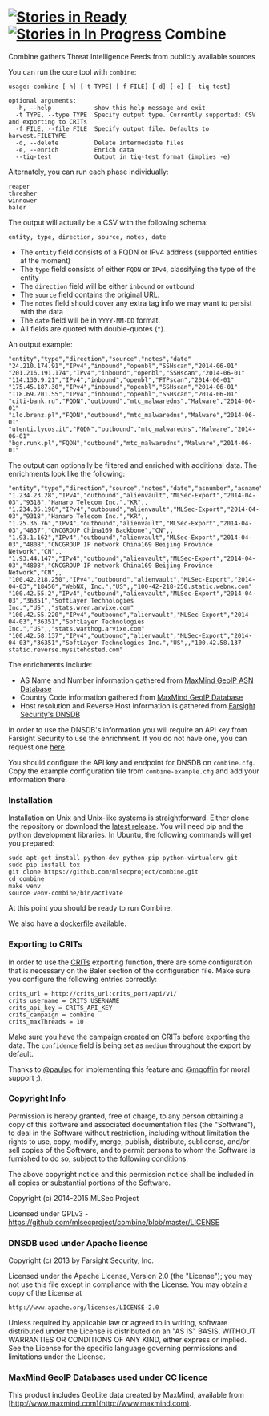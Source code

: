 [![Stories in Ready](https://badge.waffle.io/mlsecproject/combine.png?label=ready&title=Ready)](https://waffle.io/mlsecproject/combine)
[![Stories in In Progress](https://badge.waffle.io/mlsecproject/combine.png?label=in%20progress&title=In%20Progress)](https://waffle.io/mlsecproject/combine)
Combine
=======

Combine gathers Threat Intelligence Feeds from publicly available sources

You can run the core tool with `combine`:
```
usage: combine [-h] [-t TYPE] [-f FILE] [-d] [-e] [--tiq-test]

optional arguments:
  -h, --help            show this help message and exit
  -t TYPE, --type TYPE  Specify output type. Currently supported: CSV and exporting to CRITs
  -f FILE, --file FILE  Specify output file. Defaults to harvest.FILETYPE
  -d, --delete          Delete intermediate files
  -e, --enrich          Enrich data
  --tiq-test            Output in tiq-test format (implies -e)
```

Alternately, you can run each phase individually:


````
reaper
thresher
winnower
baler
````

The output will actually be a CSV with the following schema:
```
entity, type, direction, source, notes, date
```
- The `entity` field consists of a FQDN or IPv4 address (supported entities at the moment)
- The `type` field consists of either `FQDN` or `IPv4`, classifying the type of the entity
- The `direction` field will be either `inbound` or `outbound`
- The `source` field contains the original URL.
- The `notes` field should cover any extra tag info we may want to persist with the data
- The `date` field will be in `YYYY-MM-DD` format.
- All fields are quoted with double-quotes (`"`).

An output example:
```
"entity","type","direction","source","notes","date"
"24.210.174.91","IPv4","inbound","openbl","SSHscan","2014-06-01"
"201.216.191.174","IPv4","inbound","openbl","SSHscan","2014-06-01"
"114.130.9.21","IPv4","inbound","openbl","FTPscan","2014-06-01"
"175.45.187.30","IPv4","inbound","openbl","SSHscan","2014-06-01"
"118.69.201.55","IPv4","inbound","openbl","SSHscan","2014-06-01"
"citi-bank.ru","FQDN","outbound","mtc_malwaredns","Malware","2014-06-01"
"ilo.brenz.pl","FQDN","outbound","mtc_malwaredns","Malware","2014-06-01"
"utenti.lycos.it","FQDN","outbound","mtc_malwaredns","Malware","2014-06-01"
"bgr.runk.pl","FQDN","outbound","mtc_malwaredns","Malware","2014-06-01"
```

The output can optionally be filtered and enriched with additional data. The enrichments look like the following:
```
"entity","type","direction","source","notes","date","asnumber","asname","country","host","rhost"
"1.234.23.28","IPv4","outbound","alienvault","MLSec-Export","2014-04-03","9318","Hanaro Telecom Inc.","KR",,
"1.234.35.198","IPv4","outbound","alienvault","MLSec-Export","2014-04-03","9318","Hanaro Telecom Inc.","KR",,
"1.25.36.76","IPv4","outbound","alienvault","MLSec-Export","2014-04-03","4837","CNCGROUP China169 Backbone","CN",,
"1.93.1.162","IPv4","outbound","alienvault","MLSec-Export","2014-04-03","4808","CNCGROUP IP network China169 Beijing Province Network","CN",,
"1.93.44.147","IPv4","outbound","alienvault","MLSec-Export","2014-04-03","4808","CNCGROUP IP network China169 Beijing Province Network","CN",,
"100.42.218.250","IPv4","outbound","alienvault","MLSec-Export","2014-04-03","18450","WebNX, Inc.","US",,"100-42-218-250.static.webnx.com"
"100.42.55.2","IPv4","outbound","alienvault","MLSec-Export","2014-04-03","36351","SoftLayer Technologies Inc.","US",,"stats.wren.arvixe.com"
"100.42.55.220","IPv4","outbound","alienvault","MLSec-Export","2014-04-03","36351","SoftLayer Technologies Inc.","US",,"stats.warthog.arvixe.com"
"100.42.58.137","IPv4","outbound","alienvault","MLSec-Export","2014-04-03","36351","SoftLayer Technologies Inc.","US",,"100.42.58.137-static.reverse.mysitehosted.com"
```

The enrichments include:
* AS Name and Number information gathered from [MaxMind GeoIP ASN Database](http://dev.maxmind.com/geoip/legacy/geolite/)
* Country Code information gathered from [MaxMind GeoIP Database](http://dev.maxmind.com/geoip/legacy/geolite/)
* Host resolution and Reverse Host information is gathered from [Farsight Security's DNSDB](https://api.dnsdb.info/)

In order to use the DNSDB's information you will require an API key from Farsight Security to use the enrichment.
If you do not have one, you can request one [here](https://www.dnsdb.info/#Apply).

You should configure the API key and endpoint for DNSDB on `combine.cfg`. Copy the example configuration file from `combine-example.cfg` and add your information there.

### Installation

Installation on Unix and Unix-like systems is straightforward. Either clone the repository or download the [latest release](https://github.com/mlsecproject/combine/releases). You will need pip and the python development libraries. In Ubuntu, the following commands will get you prepared:

```
sudo apt-get install python-dev python-pip python-virtualenv git
sudo pip install tox
git clone https://github.com/mlsecproject/combine.git
cd combine
make venv
source venv-combine/bin/activate
```

At this point you should be ready to run Combine.

We also have a [dockerfile](https://github.com/mlsecproject/combine/tree/master/docker) available.


### Exporting to CRITs

In order to use the [CRITs](https://crits.github.io/) exporting function, there are some configuration that is
necessary on the Baler section of the configuration file. Make sure you configure the following entries correctly:

```
crits_url = http://crits_url:crits_port/api/v1/
crits_username = CRITS_USERNAME
crits_api_key = CRITS_API_KEY
crits_campaign = combine
crits_maxThreads = 10
```
Make sure you have the campaign created on CRITs before exporting the data. The `confidence` field is being
set as `medium` throughout the export by default.

Thanks to [@paulpc](https://github.com/paulpc) for implementing this feature and [@mgoffin](https://github.com/mgoffin) for moral support ;).

### Copyright Info

Permission is hereby granted, free of charge, to any person obtaining a copy
of this software and associated documentation files (the "Software"), to deal
in the Software without restriction, including without limitation the rights
to use, copy, modify, merge, publish, distribute, sublicense, and/or sell
copies of the Software, and to permit persons to whom the Software is
furnished to do so, subject to the following conditions:

The above copyright notice and this permission notice shall be included in
all copies or substantial portions of the Software.

Copyright (c) 2014-2015 MLSec Project

Licensed under GPLv3 - https://github.com/mlsecproject/combine/blob/master/LICENSE

### DNSDB used under Apache license

Copyright (c) 2013 by Farsight Security, Inc.

Licensed under the Apache License, Version 2.0 (the "License");
you may not use this file except in compliance with the License.
You may obtain a copy of the License at

	http://www.apache.org/licenses/LICENSE-2.0

Unless required by applicable law or agreed to in writing, software
distributed under the License is distributed on an "AS IS" BASIS,
WITHOUT WARRANTIES OR CONDITIONS OF ANY KIND, either express or implied.
See the License for the specific language governing permissions and
limitations under the License.

### MaxMind GeoIP Databases used under CC licence

This product includes GeoLite data created by MaxMind, available from
[http://www.maxmind.com](http://www.maxmind.com).
